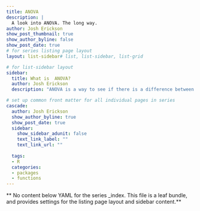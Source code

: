 ```yaml
---
title: ANOVA
description: |
  A look into ANOVA. The long way.
author: Josh Erickson
show_post_thumbnail: true
show_author_byline: false
show_post_date: true
# for series listing page layout
layout: list-sidebar# list, list-sidebar, list-grid

# for list-sidebar layout
sidebar:
  title: What is  ANOVA?
  author: Josh Erickson
  description: "ANOVA is a way to see if there is a difference between multiple groups. Like in the graph above it's hard to tell by just looking at it but ANOVA gives us way to test that question 'are they different?'."

# set up common front matter for all individual pages in series
cascade:
  author: Josh Erickson
  show_author_byline: true
  show_post_date: true
  sidebar:
    show_sidebar_adunit: false
    text_link_label: ""
    text_link_url: ""
    
  tags:
  - R
  categories:
  - packages
  - functions
---
```


** No content below YAML for the series _index. This file is a leaf bundle, and provides settings for the listing page layout and sidebar content.**